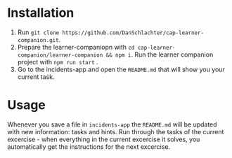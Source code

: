 # Installation

1. Run `git clone https://github.com/DanSchlachter/cap-learner-companion.git`.
2. Prepare the learner-companiopn with `cd cap-learner-companion/learner-companion && npm i`.
Run the learner companion project with `npm run start` .
3. Go to the incidents-app and open the `README.md` that will show you your current task.

# Usage

Whenever you save a file in `incidents-app` the `README.md` will be updated with new information: tasks and hints.
Run through the tasks of the current excercise - when everything in the current excercise it solves, you automatically get the instructions for the next excercise.
